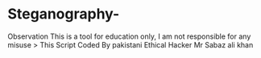 # Steganography-
Observation This is a tool for education only, I am not responsible for any misuse > This Script Coded By pakistani Ethical Hacker Mr Sabaz ali khan
